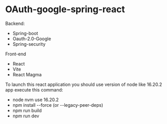 # OAuth-google-spring-react
Backend:
- Spring-boot
- Oauth-2.0-Google
- Spring-security


Front-end
- React
- Vite
- React Magma

To launch this react application you should use version of node like 16.20.2 app execute this command:
- node nvm use 16.20.2
- npm install --force (or --legacy-peer-deps)
- npm run build
- npm run dev
